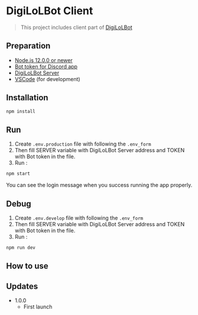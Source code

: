 # DigiLoLBot Client
> This project includes client part of [DigiLoLBot](https://github.com/heejae-kwon/DigiLoLBot)

## Preparation
* [Node.js 12.0.0 or newer](https://nodejs.org/en/)
* [Bot token for Discord app](https://discord.com/developers/applications)
* [DigiLoLBot Server](https://github.com/heejae-kwon/DigiLoLBot/tree/master/Server_deno)
* [VSCode](https://code.visualstudio.com/) (for development)

## Installation

```sh
npm install 
```
## Run
1. Create ```.env.production``` file with following the ```.env_form```
2. Then fill SERVER variable with DigiLoLBot Server address and TOKEN with Bot token in the file.
3. Run :
```sh
npm start
```
You can see the login message when you success running the app properly.

## Debug
1. Create ```.env.develop``` file with following the ```.env_form```
2. Then fill SERVER variable with DigiLoLBot Server address and TOKEN with Bot token in the file.
3. Run :
```sh
npm run dev
```


## How to use



## Updates

* 1.0.0
    * First launch


<!-- Markdown link & img dfn's -->
